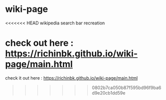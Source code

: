 # wiki-page
<<<<<<< HEAD
wikipedia search bar recreation

check out here : https://richinbk.github.io/wiki-page/main.html
=======
check it out here : https://richinbk.github.io/wiki-page/main.html
>>>>>>> 0802b7ca050b87f595bd96f9ba6d9e20cb1dd59e
